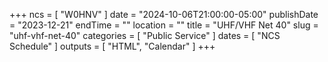 +++
ncs = [ "W0HNV" ]
date = "2024-10-06T21:00:00-05:00"
publishDate = "2023-12-21"
endTime = ""
location = ""
title = "UHF/VHF Net 40"
slug = "uhf-vhf-net-40"
categories = [ "Public Service" ]
dates = [ "NCS Schedule" ]
outputs = [ "HTML", "Calendar" ]
+++
